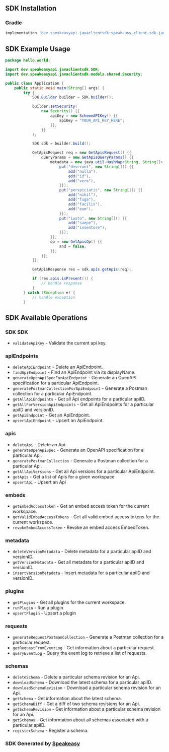 # <no value>

<!-- Start SDK Installation -->
## SDK Installation

### Gradle

```groovy
implementation 'dev.speakeasyapi.javaclientsdk:speakeasy-client-sdk-java:1.5.2'
```
<!-- End SDK Installation -->

## SDK Example Usage
<!-- Start SDK Example Usage -->
```java
package hello.world;

import dev.speakeasyapi.javaclientsdk.SDK;
import dev.speakeasyapi.javaclientsdk.models.shared.Security;

public class Application {
    public static void main(String[] args) {
        try {
            SDK.Builder builder = SDK.builder();

            builder.setSecurity(
                new Security() {{
                    apiKey = new SchemeAPIKey() {{
                        apiKey = "YOUR_API_KEY_HERE";
                    }};
                }}
            );

            SDK sdk = builder.build();

            GetApisRequest req = new GetApisRequest() {{
                queryParams = new GetApisQueryParams() {{
                    metadata = new java.util.HashMap<String, String[]>() {{
                        put("deserunt", new String[]() {{
                            add("nulla"),
                            add("id"),
                            add("vero"),
                        }});
                        put("perspiciatis", new String[]() {{
                            add("nihil"),
                            add("fuga"),
                            add("facilis"),
                            add("eum"),
                        }});
                        put("iusto", new String[]() {{
                            add("saepe"),
                            add("inventore"),
                        }});
                    }};
                    op = new GetApisOp() {{
                        and = false;
                    }};
                }};
            }};

            GetApisResponse res = sdk.apis.getApis(req);

            if (res.apis.isPresent()) {
                // handle response
            }
        } catch (Exception e) {
            // handle exception
        }
```
<!-- End SDK Example Usage -->

<!-- Start SDK Available Operations -->
## SDK Available Operations

### SDK SDK

* `validateApiKey` - Validate the current api key.

### apiEndpoints

* `deleteApiEndpoint` - Delete an ApiEndpoint.
* `findApiEndpoint` - Find an ApiEndpoint via its displayName.
* `generateOpenApiSpecForApiEndpoint` - Generate an OpenAPI specification for a particular ApiEndpoint.
* `generatePostmanCollectionForApiEndpoint` - Generate a Postman collection for a particular ApiEndpoint.
* `getAllApiEndpoints` - Get all Api endpoints for a particular apiID.
* `getAllForVersionApiEndpoints` - Get all ApiEndpoints for a particular apiID and versionID.
* `getApiEndpoint` - Get an ApiEndpoint.
* `upsertApiEndpoint` - Upsert an ApiEndpoint.

### apis

* `deleteApi` - Delete an Api.
* `generateOpenApiSpec` - Generate an OpenAPI specification for a particular Api.
* `generatePostmanCollection` - Generate a Postman collection for a particular Api.
* `getAllApiVersions` - Get all Api versions for a particular ApiEndpoint.
* `getApis` - Get a list of Apis for a given workspace
* `upsertApi` - Upsert an Api

### embeds

* `getEmbedAccessToken` - Get an embed access token for the current workspace.
* `getValidEmbedAccessTokens` - Get all valid embed access tokens for the current workspace.
* `revokeEmbedAccessToken` - Revoke an embed access EmbedToken.

### metadata

* `deleteVersionMetadata` - Delete metadata for a particular apiID and versionID.
* `getVersionMetadata` - Get all metadata for a particular apiID and versionID.
* `insertVersionMetadata` - Insert metadata for a particular apiID and versionID.

### plugins

* `getPlugins` - Get all plugins for the current workspace.
* `runPlugin` - Run a plugin
* `upsertPlugin` - Upsert a plugin

### requests

* `generateRequestPostmanCollection` - Generate a Postman collection for a particular request.
* `getRequestFromEventLog` - Get information about a particular request.
* `queryEventLog` - Query the event log to retrieve a list of requests.

### schemas

* `deleteSchema` - Delete a particular schema revision for an Api.
* `downloadSchema` - Download the latest schema for a particular apiID.
* `downloadSchemaRevision` - Download a particular schema revision for an Api.
* `getSchema` - Get information about the latest schema.
* `getSchemaDiff` - Get a diff of two schema revisions for an Api.
* `getSchemaRevision` - Get information about a particular schema revision for an Api.
* `getSchemas` - Get information about all schemas associated with a particular apiID.
* `registerSchema` - Register a schema.
<!-- End SDK Available Operations -->

### SDK Generated by [Speakeasy](https://docs.speakeasyapi.dev/docs/using-speakeasy/client-sdks)
